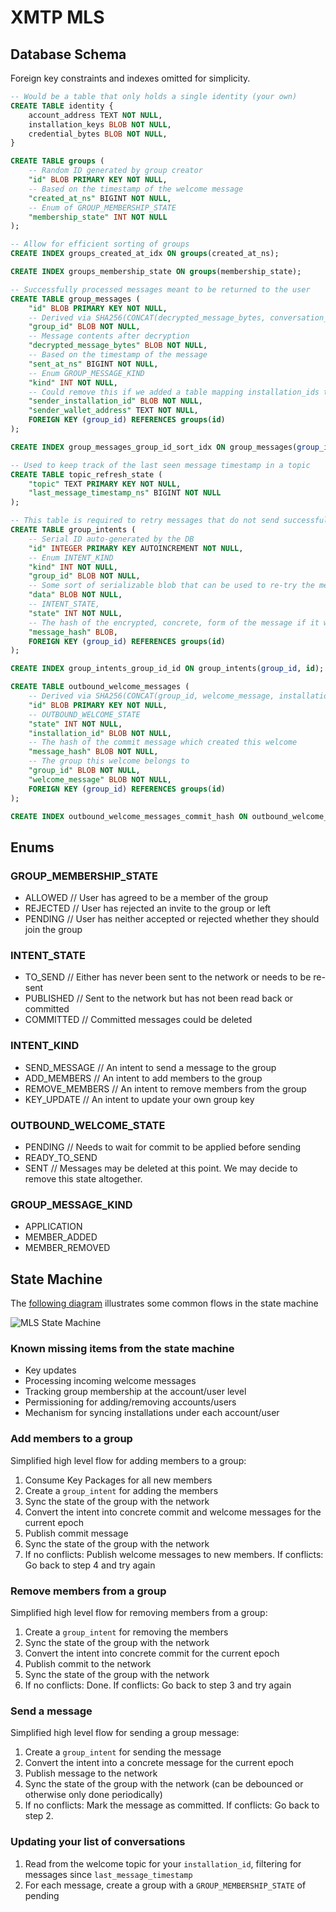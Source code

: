 # XMTP MLS

## Database Schema

Foreign key constraints and indexes omitted for simplicity.

```sql
-- Would be a table that only holds a single identity (your own)
CREATE TABLE identity {
    account_address TEXT NOT NULL,
    installation_keys BLOB NOT NULL,
    credential_bytes BLOB NOT NULL,
}

CREATE TABLE groups (
    -- Random ID generated by group creator
    "id" BLOB PRIMARY KEY NOT NULL,
    -- Based on the timestamp of the welcome message
    "created_at_ns" BIGINT NOT NULL,
    -- Enum of GROUP_MEMBERSHIP_STATE
    "membership_state" INT NOT NULL
);

-- Allow for efficient sorting of groups
CREATE INDEX groups_created_at_idx ON groups(created_at_ns);

CREATE INDEX groups_membership_state ON groups(membership_state);

-- Successfully processed messages meant to be returned to the user
CREATE TABLE group_messages (
    "id" BLOB PRIMARY KEY NOT NULL,
    -- Derived via SHA256(CONCAT(decrypted_message_bytes, conversation_id, timestamp))
    "group_id" BLOB NOT NULL,
    -- Message contents after decryption
    "decrypted_message_bytes" BLOB NOT NULL,
    -- Based on the timestamp of the message
    "sent_at_ns" BIGINT NOT NULL,
    -- Enum GROUP_MESSAGE_KIND
    "kind" INT NOT NULL,
    -- Could remove this if we added a table mapping installation_ids to wallet addresses
    "sender_installation_id" BLOB NOT NULL,
    "sender_wallet_address" TEXT NOT NULL,
    FOREIGN KEY (group_id) REFERENCES groups(id)
);

CREATE INDEX group_messages_group_id_sort_idx ON group_messages(group_id, sent_at_ns);

-- Used to keep track of the last seen message timestamp in a topic
CREATE TABLE topic_refresh_state (
    "topic" TEXT PRIMARY KEY NOT NULL,
    "last_message_timestamp_ns" BIGINT NOT NULL
);

-- This table is required to retry messages that do not send successfully due to epoch conflicts
CREATE TABLE group_intents (
    -- Serial ID auto-generated by the DB
    "id" INTEGER PRIMARY KEY AUTOINCREMENT NOT NULL,
    -- Enum INTENT_KIND
    "kind" INT NOT NULL,
    "group_id" BLOB NOT NULL,
    -- Some sort of serializable blob that can be used to re-try the message if the first attempt failed due to conflict
    "data" BLOB NOT NULL,
    -- INTENT_STATE,
    "state" INT NOT NULL,
    -- The hash of the encrypted, concrete, form of the message if it was published.
    "message_hash" BLOB,
    FOREIGN KEY (group_id) REFERENCES groups(id)
);

CREATE INDEX group_intents_group_id_id ON group_intents(group_id, id);

CREATE TABLE outbound_welcome_messages (
    -- Derived via SHA256(CONCAT(group_id, welcome_message, installation_id))
    "id" BLOB PRIMARY KEY NOT NULL,
    -- OUTBOUND_WELCOME_STATE
    "state" INT NOT NULL,
    "installation_id" BLOB NOT NULL,
    -- The hash of the commit message which created this welcome
    "message_hash" BLOB NOT NULL,
    -- The group this welcome belongs to
    "group_id" BLOB NOT NULL,
    "welcome_message" BLOB NOT NULL,
    FOREIGN KEY (group_id) REFERENCES groups(id)
);

CREATE INDEX outbound_welcome_messages_commit_hash ON outbound_welcome_messages(commit_hash, state);
```

## Enums

### GROUP_MEMBERSHIP_STATE

- ALLOWED // User has agreed to be a member of the group
- REJECTED // User has rejected an invite to the group or left
- PENDING // User has neither accepted or rejected whether they should join the group

### INTENT_STATE

- TO_SEND // Either has never been sent to the network or needs to be re-sent
- PUBLISHED // Sent to the network but has not been read back or committed
- COMMITTED // Committed messages could be deleted

### INTENT_KIND

- SEND_MESSAGE // An intent to send a message to the group
- ADD_MEMBERS // An intent to add members to the group
- REMOVE_MEMBERS // An intent to remove members from the group
- KEY_UPDATE // An intent to update your own group key

### OUTBOUND_WELCOME_STATE

- PENDING // Needs to wait for commit to be applied before sending
- READY_TO_SEND
- SENT // Messages may be deleted at this point. We may decide to remove this state altogether.

### GROUP_MESSAGE_KIND

- APPLICATION
- MEMBER_ADDED
- MEMBER_REMOVED

## State Machine

The [following diagram](https://app.excalidraw.com/s/4nwb0c8ork7/6pPH1kQDoj3) illustrates some common flows in the state machine

![MLS State Machine](../img/mls-state-machine.png "MLS State Machine")

### Known missing items from the state machine

- Key updates
- Processing incoming welcome messages
- Tracking group membership at the account/user level
- Permissioning for adding/removing accounts/users
- Mechanism for syncing installations under each account/user

### Add members to a group

Simplified high level flow for adding members to a group:

1. Consume Key Packages for all new members
1. Create a `group_intent` for adding the members
1. Sync the state of the group with the network
1. Convert the intent into concrete commit and welcome messages for the current epoch
1. Publish commit message
1. Sync the state of the group with the network
1. If no conflicts: Publish welcome messages to new members.
   If conflicts: Go back to step 4 and try again

### Remove members from a group

Simplified high level flow for removing members from a group:

1. Create a `group_intent` for removing the members
1. Sync the state of the group with the network
1. Convert the intent into concrete commit for the current epoch
1. Publish commit to the network
1. Sync the state of the group with the network
1. If no conflicts: Done.
   If conflicts: Go back to step 3 and try again

### Send a message

Simplified high level flow for sending a group message:

1. Create a `group_intent` for sending the message
1. Convert the intent into a concrete message for the current epoch
1. Publish message to the network
1. Sync the state of the group with the network (can be debounced or otherwise only done periodically)
1. If no conflicts: Mark the message as committed. If conflicts: Go back to step 2.

### Updating your list of conversations

1. Read from the welcome topic for your `installation_id`, filtering for messages since `last_message_timestamp`
1. For each message, create a group with a `GROUP_MEMBERSHIP_STATE` of pending
